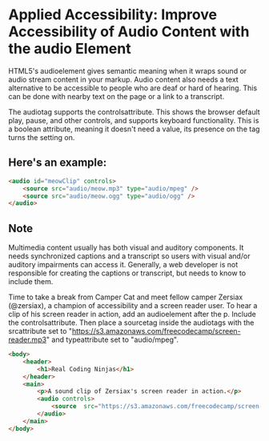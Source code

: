 # Applied Accessibility: Improve Accessibility of Audio Content with the audio Element

HTML5's audioelement gives semantic meaning when it wraps sound or audio stream content in your markup. Audio content also needs a text alternative to be accessible to people who are deaf or hard of hearing. This can be done with nearby text on the page or a link to a transcript.


The audiotag supports the controlsattribute. This shows the browser default play, pause, and other controls, and supports keyboard functionality. This is a boolean attribute, meaning it doesn't need a value, its presence on the tag turns the setting on.

## Here's an example:

```html
<audio id="meowClip" controls>
    <source src="audio/meow.mp3" type="audio/mpeg" />
    <source src="audio/meow.ogg" type="audio/ogg" />
</audio>
```

## Note
Multimedia content usually has both visual and auditory components. It needs synchronized captions and a transcript so users with visual and/or auditory impairments can access it. Generally, a web developer is not responsible for creating the captions or transcript, but needs to know to include them.


Time to take a break from Camper Cat and meet fellow camper Zersiax (@zersiax), a champion of accessibility and a screen reader user. To hear a clip of his screen reader in action, add an audioelement after the p. Include the controlsattribute. Then place a sourcetag inside the audiotags with the srcattribute set to "https://s3.amazonaws.com/freecodecamp/screen-reader.mp3" and typeattribute set to "audio/mpeg".

```html
<body>
    <header>
        <h1>Real Coding Ninjas</h1>
    </header>
    <main>
        <p>A sound clip of Zersiax's screen reader in action.</p>
        <audio controls>
            <source  src="https://s3.amazonaws.com/freecodecamp/screen-reader.mp3"  type="audio/mpeg"/>
        </audio>
    </main>
</body>
```

